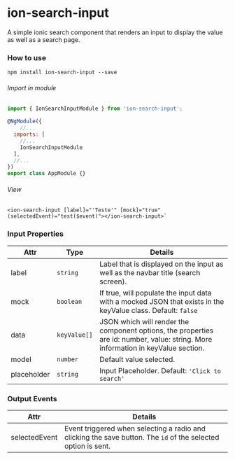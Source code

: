 # ion-search-input
A simple ionic search component that renders an input to display the value as well as a search page.

### How to use
`npm install ion-search-input --save`

###### Import in module
```javascript
import { IonSearchInputModule } from 'ion-search-input';

@NgModule({
	//...
  imports: [
	//...
    IonSearchInputModule
  ],
  //...
})
export class AppModule {}
```

###### View
    <ion-search-input [label]="'Teste'" [mock]="true" (selectedEvent)="test($event)"></ion-search-input>`

### Input Properties
| Attr | Type | Details |
| ------------ | ------------ | ------------ |
| label | `string` | Label that is displayed on the input as well as the navbar title (search screen). |
| mock  | `boolean`   | If true, will populate the input data with a mocked JSON that exists in the keyValue class. Default: `false`   |
| data | `keyValue[]` | JSON which will render the component options, the properties are id: number, value: string. More information in keyValue section. |
| model | `number` | Default value selected. |
| placeholder | `string`  | Input Placeholder. Default: `'Click to search'` |

### Output Events
| Attr | Details |
| ------------ | ------------ |
| selectedEvent | Event triggered when selecting a radio and clicking the save button. The `id` of the selected option is sent. |


